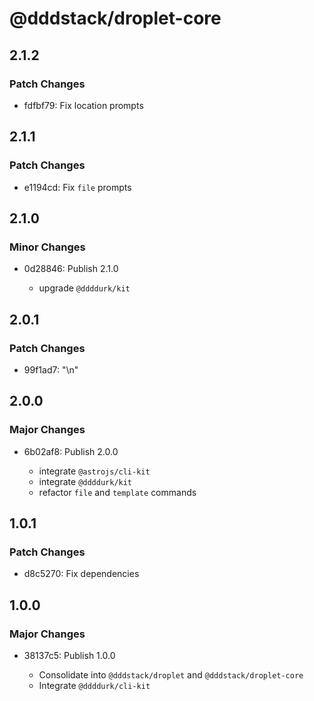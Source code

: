 # @dddstack/droplet-core

## 2.1.2

### Patch Changes

- fdfbf79: Fix location prompts

## 2.1.1

### Patch Changes

- e1194cd: Fix `file` prompts

## 2.1.0

### Minor Changes

- 0d28846: Publish 2.1.0

  - upgrade `@ddddurk/kit`

## 2.0.1

### Patch Changes

- 99f1ad7: "\n"

## 2.0.0

### Major Changes

- 6b02af8: Publish 2.0.0

  - integrate `@astrojs/cli-kit`
  - integrate `@ddddurk/kit`
  - refactor `file` and `template` commands

## 1.0.1

### Patch Changes

- d8c5270: Fix dependencies

## 1.0.0

### Major Changes

- 38137c5: Publish 1.0.0

  - Consolidate into `@dddstack/droplet` and `@dddstack/droplet-core`
  - Integrate `@ddddurk/cli-kit`
